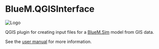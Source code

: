 # BlueM.QGISInterface

![Logo](https://github.com/bluemodel/BlueM.QGISInterface/raw/main/docs/logo.png)

QGIS plugin for creating input files for a [BlueM.Sim](https://github.com/bluemodel/BlueM.Sim) model from GIS data.

See the [user manual](https://github.com/bluemodel/BlueM.QGISInterface/raw/main/docs/USER_MANUAL.pdf) for more information.
